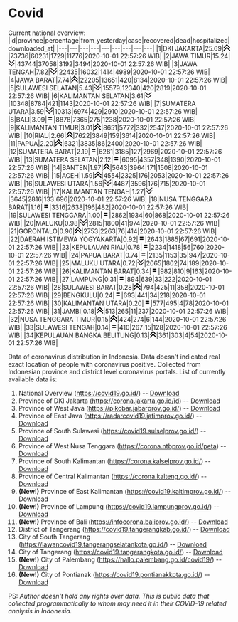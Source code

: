 # Covid
Current national overview:
|id|province|percentage|from_yesterday|case|recovered|dead|hospitalized|downloaded_at|
|---|---|---|---|---|---|---|---|---|
|1|DKI JAKARTA|25.69|![up](https://github.com/ariefrachmannn/covid/raw/master/img/rsz_img_186982.png)|73736|60231|1729|11776|2020-10-01 22:57:26 WIB|
|2|JAWA TIMUR|15.24|![down](https://github.com/ariefrachmannn/covid/raw/master/img/rsz_down.png)|43744|37058|3192|3494|2020-10-01 22:57:26 WIB|
|3|JAWA TENGAH|7.82|![down](https://github.com/ariefrachmannn/covid/raw/master/img/rsz_down.png)|22435|16032|1414|4989|2020-10-01 22:57:26 WIB|
|4|JAWA BARAT|7.74|![up](https://github.com/ariefrachmannn/covid/raw/master/img/rsz_img_186982.png)|22205|13651|420|8134|2020-10-01 22:57:26 WIB|
|5|SULAWESI SELATAN|5.43|![down](https://github.com/ariefrachmannn/covid/raw/master/img/rsz_down.png)|15579|12340|420|2819|2020-10-01 22:57:26 WIB|
|6|KALIMANTAN SELATAN|3.61|![down](https://github.com/ariefrachmannn/covid/raw/master/img/rsz_down.png)|10348|8784|421|1143|2020-10-01 22:57:26 WIB|
|7|SUMATERA UTARA|3.59|![down](https://github.com/ariefrachmannn/covid/raw/master/img/rsz_down.png)|10313|6974|429|2910|2020-10-01 22:57:26 WIB|
|8|BALI|3.09|![equal](https://github.com/ariefrachmannn/covid/raw/master/img/rsz_equal.png)|8878|7365|275|1238|2020-10-01 22:57:26 WIB|
|9|KALIMANTAN TIMUR|3.01|![up](https://github.com/ariefrachmannn/covid/raw/master/img/rsz_img_186982.png)|8651|5772|332|2547|2020-10-01 22:57:26 WIB|
|10|RIAU|2.66|![up](https://github.com/ariefrachmannn/covid/raw/master/img/rsz_img_186982.png)|7622|3849|159|3614|2020-10-01 22:57:26 WIB|
|11|PAPUA|2.20|![up](https://github.com/ariefrachmannn/covid/raw/master/img/rsz_img_186982.png)|6321|3835|86|2400|2020-10-01 22:57:26 WIB|
|12|SUMATERA BARAT|2.19|![equal](https://github.com/ariefrachmannn/covid/raw/master/img/rsz_equal.png)|6281|3185|127|2969|2020-10-01 22:57:26 WIB|
|13|SUMATERA SELATAN|2.12|![equal](https://github.com/ariefrachmannn/covid/raw/master/img/rsz_equal.png)|6095|4357|348|1390|2020-10-01 22:57:26 WIB|
|14|BANTEN|1.97|![up](https://github.com/ariefrachmannn/covid/raw/master/img/rsz_img_186982.png)|5643|3964|171|1508|2020-10-01 22:57:26 WIB|
|15|ACEH|1.59|![up](https://github.com/ariefrachmannn/covid/raw/master/img/rsz_img_186982.png)|4554|2325|176|2053|2020-10-01 22:57:26 WIB|
|16|SULAWESI UTARA|1.56|![down](https://github.com/ariefrachmannn/covid/raw/master/img/rsz_down.png)|4487|3596|176|715|2020-10-01 22:57:26 WIB|
|17|KALIMANTAN TENGAH|1.27|![down](https://github.com/ariefrachmannn/covid/raw/master/img/rsz_down.png)|3645|2816|133|696|2020-10-01 22:57:26 WIB|
|18|NUSA TENGGARA BARAT|1.16|![equal](https://github.com/ariefrachmannn/covid/raw/master/img/rsz_equal.png)|3316|2638|196|482|2020-10-01 22:57:26 WIB|
|19|SULAWESI TENGGARA|1.00|![equal](https://github.com/ariefrachmannn/covid/raw/master/img/rsz_equal.png)|2862|1934|60|868|2020-10-01 22:57:26 WIB|
|20|MALUKU|0.98|![down](https://github.com/ariefrachmannn/covid/raw/master/img/rsz_down.png)|2815|1800|41|974|2020-10-01 22:57:26 WIB|
|21|GORONTALO|0.96|![up](https://github.com/ariefrachmannn/covid/raw/master/img/rsz_img_186982.png)|2753|2263|76|414|2020-10-01 22:57:26 WIB|
|22|DAERAH ISTIMEWA YOGYAKARTA|0.92|![equal](https://github.com/ariefrachmannn/covid/raw/master/img/rsz_equal.png)|2643|1885|67|691|2020-10-01 22:57:26 WIB|
|23|KEPULAUAN RIAU|0.78|![equal](https://github.com/ariefrachmannn/covid/raw/master/img/rsz_equal.png)|2234|1418|56|760|2020-10-01 22:57:26 WIB|
|24|PAPUA BARAT|0.74|![equal](https://github.com/ariefrachmannn/covid/raw/master/img/rsz_equal.png)|2135|1153|35|947|2020-10-01 22:57:26 WIB|
|25|MALUKU UTARA|0.72|![down](https://github.com/ariefrachmannn/covid/raw/master/img/rsz_down.png)|2065|1802|74|189|2020-10-01 22:57:26 WIB|
|26|KALIMANTAN BARAT|0.34|![equal](https://github.com/ariefrachmannn/covid/raw/master/img/rsz_equal.png)|982|810|9|163|2020-10-01 22:57:26 WIB|
|27|LAMPUNG|0.31|![equal](https://github.com/ariefrachmannn/covid/raw/master/img/rsz_equal.png)|894|639|33|222|2020-10-01 22:57:26 WIB|
|28|SULAWESI BARAT|0.28|![up](https://github.com/ariefrachmannn/covid/raw/master/img/rsz_img_186982.png)|794|425|11|358|2020-10-01 22:57:26 WIB|
|29|BENGKULU|0.24|![equal](https://github.com/ariefrachmannn/covid/raw/master/img/rsz_equal.png)|693|441|34|218|2020-10-01 22:57:26 WIB|
|30|KALIMANTAN UTARA|0.20|![equal](https://github.com/ariefrachmannn/covid/raw/master/img/rsz_equal.png)|577|495|4|78|2020-10-01 22:57:26 WIB|
|31|JAMBI|0.18|![up](https://github.com/ariefrachmannn/covid/raw/master/img/rsz_img_186982.png)|513|265|11|237|2020-10-01 22:57:26 WIB|
|32|NUSA TENGGARA TIMUR|0.15|![up](https://github.com/ariefrachmannn/covid/raw/master/img/rsz_img_186982.png)|424|274|6|144|2020-10-01 22:57:26 WIB|
|33|SULAWESI TENGAH|0.14|![equal](https://github.com/ariefrachmannn/covid/raw/master/img/rsz_equal.png)|410|267|15|128|2020-10-01 22:57:26 WIB|
|34|KEPULAUAN BANGKA BELITUNG|0.13|![up](https://github.com/ariefrachmannn/covid/raw/master/img/rsz_img_186982.png)|361|303|4|54|2020-10-01 22:57:26 WIB|

Data of coronavirus distribution in Indonesia. Data doesn't indicated real exact location of people with coronavirus positive. Collected from Indonesian province and district level coronavirus portals. List of currently available data is:
1. National Overview (https://covid19.go.id/) -- [Download](https://www.dropbox.com/s/66ly270fw4y76fx/covid_nasional.csv?dl=0)
2. Province of DKI Jakarta (https://corona.jakarta.go.id/id) -- [Download](https://riwayat-file-covid-19-dki-jakarta-jakartagis.hub.arcgis.com/)
3. Province of West Java (https://pikobar.jabarprov.go.id/) -- [Download](https://www.dropbox.com/s/alg0zp60fylq6cn/covid_jabar.csv?dl=0)
4. Province of East Java (https://radarcovid19.jatimprov.go.id/) -- [Download](https://www.dropbox.com/sh/e7vtgcnl4ckbvr4/AADo9UMRDZvrhHn66qTHZOvNa?dl=0)
5. Province of South Sulawesi (https://covid19.sulselprov.go.id/) -- [Download](https://www.dropbox.com/s/z5ek23lwcztj7z7/covid_sulsel.csv?dl=0)
6. Province of West Nusa Tenggara (https://corona.ntbprov.go.id/peta) -- [Download](https://www.dropbox.com/s/4p2k93n42xx0c00/covid_ntb.csv?dl=0)
7. Province of South Kalimantan (https://corona.kalselprov.go.id/) -- [Download](https://www.dropbox.com/sh/7aa2kvz8lb04pzz/AADH1Oj5oFMw2mp-D3JStPRsa?dl=0)
8. Province of Central Kalimantan (https://corona.kalteng.go.id/) -- [Download](https://www.dropbox.com/s/9q01v5r3ys2ozk4/covid_kalteng.csv?dl=0)
9. **(New!)** Province of East Kalimantan (https://covid19.kaltimprov.go.id/) -- [Download](https://www.dropbox.com/sh/qhpxj532nm80goa/AAB6ek_fp1__ieTR0TFQpfIga?dl=0)
10. **(New!)** Province of Lampung (https://covid19.lampungprov.go.id/) -- [Download](https://www.dropbox.com/s/ecuew6oa9kzwqwx/covid_lampung.csv?dl=0)
11. **(New!)** Province of Bali (https://infocorona.baliprov.go.id/) -- [Download](https://www.dropbox.com/sh/iceiwun4ufttmiu/AAC7dSRMpfTjPI1Lfzw-LeCUa?dl=0)
12. District of Tangerang (https://covid19.tangerangkab.go.id/) -- [Download](https://www.dropbox.com/sh/yxovyy6sy5bnz4p/AACZzVHinisKmz8oQWyQJ3nua?dl=0)
13. City of South Tangerang (https://lawancovid19.tangerangselatankota.go.id/) -- [Download](https://www.dropbox.com/s/zlvxo4ivswdzmle/covid_tangsel.csv?dl=0)
14. City of Tangerang (https://covid19.tangerangkota.go.id/) -- [Download](https://www.dropbox.com/s/e53224kvdrpjzy0/covid_tangkot.csv?dl=0)
15. **(New!)** City of Palembang (https://hallo.palembang.go.id/covid19/) -- [Download](https://www.dropbox.com/sh/oj17bhwhlpjht9e/AABZEG-OiaSaFvikATDx6coEa?dl=0)
16. **(New!)** City of Pontianak (https://covid19.pontianakkota.go.id/) -- [Download](https://www.dropbox.com/sh/66if3y4ly51j4sh/AADQ-zwLGa7Kz4ZzJgDw2-3na?dl=0)

PS: *Author doesn't hold any rights over data. This is public data that collected programmatically to whom may need it in their COVID-19 related analysis in Indonesia.*
